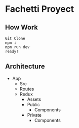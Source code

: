 # Fachetti Proyect

## How Work

    Git Clone
    npm i
    npm run dev
    ready!

## Architecture

- App
  - Src
  - Routes
  - Redux
    - Assets
    - Public
      - Components
    - Private
      - Components

